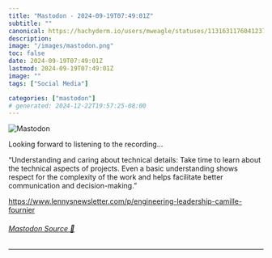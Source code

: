 ```yaml
---
title: "Mastodon - 2024-09-19T07:49:01Z"
subtitle: ""
canonical: https://hachyderm.io/users/mweagle/statuses/113163117604123774
description:
image: "/images/mastodon.png"
toc: false
date: 2024-09-19T07:49:01Z
lastmod: 2024-09-19T07:49:01Z
image: ""
tags: ["Social Media"]

categories: ["mastodon"]
# generated: 2024-12-22T19:57:25-08:00
---
```

![Mastodon](/images/mastodon.png)

<p>Looking forward to listening to the recording…</p><p>“Understanding and caring about technical details: Take time to learn about the technical aspects of projects. Even a basic understanding shows respect for the complexity of the work and helps facilitate better communication and decision-making.”</p><p><a href="https://www.lennysnewsletter.com/p/engineering-leadership-camille-fournier" target="_blank" rel="nofollow noopener noreferrer" translate="no"><span class="invisible">https://www.</span><span class="ellipsis">lennysnewsletter.com/p/enginee</span><span class="invisible">ring-leadership-camille-fournier</span></a></p>


###### [Mastodon Source 🐘](https://hachyderm.io/@mweagle/113163117604123774)

___
